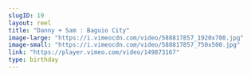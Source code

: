 ```yaml
---
slugID: 19 
layout: reel
title: "Danny + Sam : Baguio City"
image-large: "https://i.vimeocdn.com/video/588817857_1920x700.jpg"
image-small: "https://i.vimeocdn.com/video/588817857_750x500.jpg"
link: "https://player.vimeo.com/video/149873167"
type: birthday 
---
```

